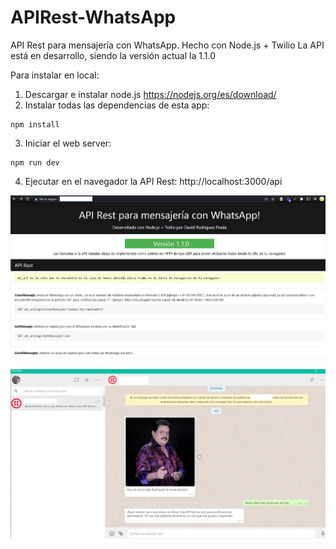 # APIRest-WhatsApp
API Rest para mensajería con WhatsApp. Hecho con Node.js + Twilio
La API está en desarrollo, siendo la versión actual la 1.1.0

Para instalar en local:

1) Descargar e instalar node.js https://nodejs.org/es/download/
2) Instalar todas las dependencias de esta app:

```
npm install
```

3) Iniciar el web server:

```
npm run dev
```

4) Ejecutar en el navegador la API Rest: http://localhost:3000/api


![](images/Captura%201.png)

![](images/Captura%202.png)
